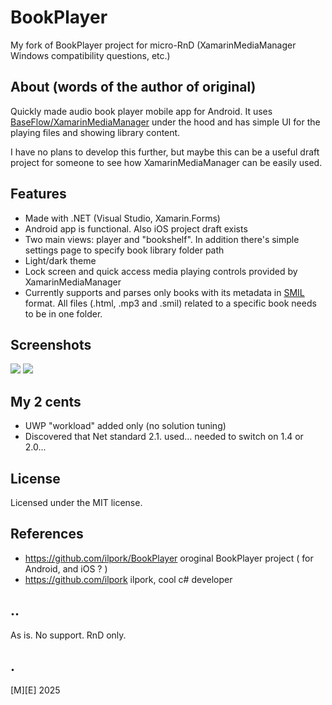 # BookPlayer

My fork of BookPlayer project for micro-RnD (XamarinMediaManager Windows compatibility questions, etc.)

## About (words of the author of original)
Quickly made audio book player mobile app for Android. It uses [BaseFlow/XamarinMediaManager](https://github.com/Baseflow/XamarinMediaManager) under the hood and has simple UI for the playing files and showing library content. 

I have no plans to develop this further, but maybe this can be a useful draft project for someone to see how XamarinMediaManager can be easily used.

## Features
- Made with .NET (Visual Studio, Xamarin.Forms)
- Android app is functional. Also iOS project draft exists
- Two main views: player and "bookshelf". In addition there's simple settings page to specify book library folder path
- Light/dark theme
- Lock screen and quick access media playing controls provided by XamarinMediaManager
- Currently supports and parses only books with its metadata in [SMIL](https://en.wikipedia.org/wiki/Synchronized_Multimedia_Integration_Language) format. All files (.html, .mp3 and .smil) related to a specific book needs to be in one folder.

## Screenshots
![](img/Player.png)
![](img/Bookshelf.png)

## My 2 cents
- UWP "workload" added only (no solution tuning)
- Discovered that Net standard 2.1. used… needed to switch on 1.4 or 2.0...

## License
Licensed under the MIT license.

## References
- https://github.com/ilpork/BookPlayer oroginal BookPlayer project ( for Android, and iOS ? ) 
- https://github.com/ilpork ilpork, cool c# developer

## ..
As is. No support. RnD only.

## .
[M][E] 2025
